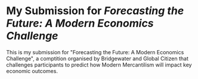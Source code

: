 # My Submission for _Forecasting the Future: A Modern Economics Challenge_
This is my submission for "Forecasting the Future: A Modern Economics Challenge", a comptition organised by Bridgewater and Global Citizen that challenges participants to predict how Modern Mercantilism will impact key economic outcomes.
